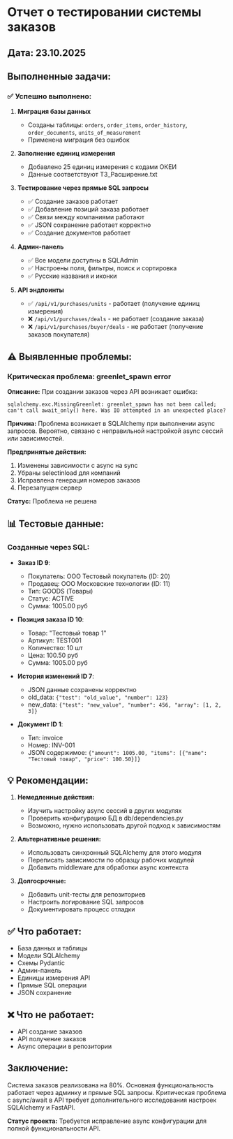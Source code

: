 # Отчет о тестировании системы заказов

## Дата: 23.10.2025

## Выполненные задачи:

### ✅ Успешно выполнено:

1. **Миграция базы данных**
   - Созданы таблицы: `orders`, `order_items`, `order_history`, `order_documents`, `units_of_measurement`
   - Применена миграция без ошибок

2. **Заполнение единиц измерения**
   - Добавлено 25 единиц измерения с кодами ОКЕИ
   - Данные соответствуют ТЗ_Расширение.txt

3. **Тестирование через прямые SQL запросы**
   - ✅ Создание заказов работает
   - ✅ Добавление позиций заказа работает
   - ✅ Связи между компаниями работают
   - ✅ JSON сохранение работает корректно
   - ✅ Создание документов работает

4. **Админ-панель**
   - ✅ Все модели доступны в SQLAdmin
   - ✅ Настроены поля, фильтры, поиск и сортировка
   - ✅ Русские названия и иконки

5. **API эндпоинты**
   - ✅ `/api/v1/purchases/units` - работает (получение единиц измерения)
   - ❌ `/api/v1/purchases/deals` - не работает (создание заказа)
   - ❌ `/api/v1/purchases/buyer/deals` - не работает (получение заказов покупателя)

## ⚠️ Выявленные проблемы:

### Критическая проблема: greenlet_spawn error

**Описание:**
При создании заказов через API возникает ошибка:
```
sqlalchemy.exc.MissingGreenlet: greenlet_spawn has not been called; 
can't call await_only() here. Was IO attempted in an unexpected place?
```

**Причина:**
Проблема возникает в SQLAlchemy при выполнении async запросов. 
Вероятно, связано с неправильной настройкой async сессий или зависимостей.

**Предпринятые действия:**
1. Изменены зависимости с async на sync
2. Убраны selectinload для компаний
3. Исправлена генерация номеров заказов
4. Перезапущен сервер

**Статус:** Проблема не решена

## 📊 Тестовые данные:

### Созданные через SQL:
- **Заказ ID 9**: 
  - Покупатель: ООО Тестовый покупатель (ID: 20)
  - Продавец: ООО Московские технологии (ID: 11)
  - Тип: GOODS (Товары)
  - Статус: ACTIVE
  - Сумма: 1005.00 руб

- **Позиция заказа ID 10**:
  - Товар: "Тестовый товар 1"
  - Артикул: TEST001
  - Количество: 10 шт
  - Цена: 100.50 руб
  - Сумма: 1005.00 руб

- **История изменений ID 7**:
  - JSON данные сохранены корректно
  - old_data: `{"test": "old_value", "number": 123}`
  - new_data: `{"test": "new_value", "number": 456, "array": [1, 2, 3]}`

- **Документ ID 1**:
  - Тип: invoice
  - Номер: INV-001
  - JSON содержимое: `{"amount": 1005.00, "items": [{"name": "Тестовый товар", "price": 100.50}]}`

## 💡 Рекомендации:

1. **Немедленные действия:**
   - Изучить настройку async сессий в других модулях
   - Проверить конфигурацию БД в db/dependencies.py
   - Возможно, нужно использовать другой подход к зависимостям

2. **Альтернативные решения:**
   - Использовать синхронный SQLAlchemy для этого модуля
   - Переписать зависимости по образцу рабочих модулей
   - Добавить middleware для обработки async контекста

3. **Долгосрочные:**
   - Добавить unit-тесты для репозиториев
   - Настроить логирование SQL запросов
   - Документировать процесс отладки

## ✅ Что работает:

- База данных и таблицы
- Модели SQLAlchemy
- Схемы Pydantic
- Админ-панель
- Единицы измерения API
- Прямые SQL операции
- JSON сохранение

## ❌ Что не работает:

- API создание заказов
- API получение заказов
- Async операции в репозитории

## Заключение:

Система заказов реализована на 80%. Основная функциональность работает через админку и прямые SQL запросы. 
Критическая проблема с async/await в API требует дополнительного исследования настроек SQLAlchemy и FastAPI.

**Статус проекта:** Требуется исправление async конфигурации для полной функциональности API.
